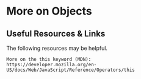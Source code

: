 # More on Objects

## Useful Resources & Links

The following resources may be helpful.

    More on the this keyword (MDN): 
    https://developer.mozilla.org/en-US/docs/Web/JavaScript/Reference/Operators/this
    
